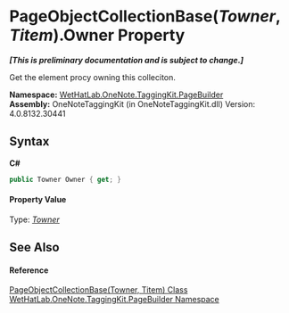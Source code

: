 # PageObjectCollectionBase(*Towner*, *Titem*).Owner Property 
 _**\[This is preliminary documentation and is subject to change.\]**_

Get the element procy owning this colleciton.

**Namespace:**&nbsp;<a href="56352230-71f2-f4b7-63a8-983965663af5">WetHatLab.OneNote.TaggingKit.PageBuilder</a><br />**Assembly:**&nbsp;OneNoteTaggingKit (in OneNoteTaggingKit.dll) Version: 4.0.8132.30441

## Syntax

**C#**<br />
``` C#
public Towner Owner { get; }
```


#### Property Value
Type: <a href="c5ad82e0-0fdd-bbe5-7422-61f37e0f78d2">*Towner*</a>

## See Also


#### Reference
<a href="c5ad82e0-0fdd-bbe5-7422-61f37e0f78d2">PageObjectCollectionBase(Towner, Titem) Class</a><br /><a href="56352230-71f2-f4b7-63a8-983965663af5">WetHatLab.OneNote.TaggingKit.PageBuilder Namespace</a><br />